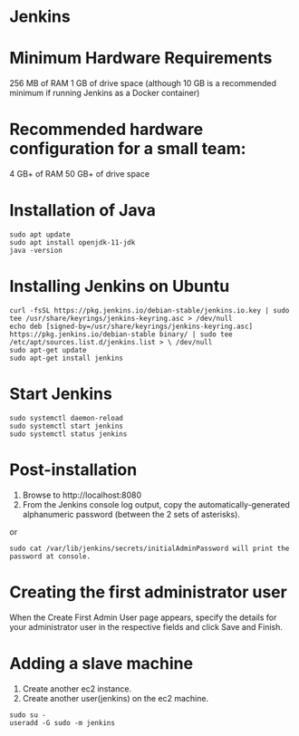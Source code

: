 # Jenkins


# Minimum Hardware Requirements
256 MB of RAM
1 GB of drive space (although 10 GB is a recommended minimum if running Jenkins as a Docker container)


# Recommended hardware configuration for a small team:
4 GB+ of RAM
50 GB+ of drive space

# Installation of Java
```
sudo apt update
sudo apt install openjdk-11-jdk
java -version
```

# Installing Jenkins on Ubuntu
```
curl -fsSL https://pkg.jenkins.io/debian-stable/jenkins.io.key | sudo tee /usr/share/keyrings/jenkins-keyring.asc > /dev/null
echo deb [signed-by=/usr/share/keyrings/jenkins-keyring.asc] https://pkg.jenkins.io/debian-stable binary/ | sudo tee /etc/apt/sources.list.d/jenkins.list > \ /dev/null
sudo apt-get update
sudo apt-get install jenkins
```

# Start Jenkins
```
sudo systemctl daemon-reload
sudo systemctl start jenkins
sudo systemctl status jenkins
```

# Post-installation
1. Browse to http://localhost:8080
2. From the Jenkins console log output, copy the automatically-generated alphanumeric password (between the 2 sets of asterisks).

or 
```
sudo cat /var/lib/jenkins/secrets/initialAdminPassword will print the password at console.
```

# Creating the first administrator user
When the Create First Admin User page appears, specify the details for your administrator user in the respective fields and click Save and Finish.

# Adding a slave machine
1. Create another ec2 instance.
2. Create another user(jenkins) on the ec2 machine. 
```
sudo su - 
useradd -G sudo -m jenkins 
```
